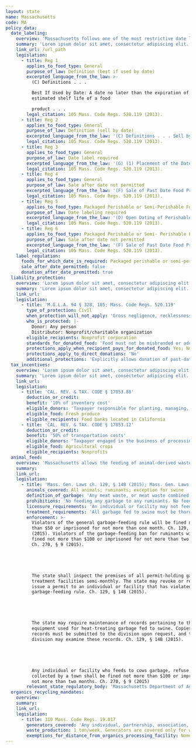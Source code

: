 ```yaml
---
layout: state
name: Massachusetts
code: MA
policy_data:
  date_labeling:
    overview: 'Massachusetts follows one of the most restrictive date labeling laws in the country. In Massachusetts, all prepackaged perishable and semi-perishable foods must have date labels; once applied by the manufacturer, processor, or whoever packaged the food, the date label cannot be changed. Further, Massachusetts is one of twenty states that set additional conditions on the sale or donation of foods after the labeled date. However, past date food may be sold or donated in Massachusetts so long as it meets three criteria regarding wholesomeness, separation from other foods, and identification as past date.'
    summary: 'Lorem ipsum dolor sit amet, consectetur adipiscing elit. Curabitur tellus mi, consequat at laoreet eget, vestibulum nec dolor. Vivamus volutpat quam ac quam bibendum rutrum.'
    link_url: /url_path
    legislation:
      - title: Reg 1
        applies_to_food_type: General
        purpose_of_law: Definition (best if used by date)
        excerpted_language_from_the_law: >-
          (C) Definitions . . .

          Best If Used by Date: A date no later than the expiration of the
          estimated shelf life of a food

          product . . .
        legal_citation: 105 Mass. Code Regs. 520.119 (2013).
      - title: Reg 2
        applies_to_food_type: General
        purpose_of_law: Definition (sell by date)
        excerpted_language_from_the_law: '(C) Definitions . . . Sell by Date: A recommended last date of retail sale of a food product which provides for a reasonable subsequent period of home shelf life.'
        legal_citation: 105 Mass. Code Regs. 520.119 (2013).
      - title: Reg 3
        applies_to_food_type: General
        purpose_of_law: Date label required
        excerpted_language_from_the_law: '(G) (1) Placement of the Date. A date shall be displayed with the term “sell by” or “best if used by” in reasonable proximity to the designated date. (2) Such a date shall consist of the common abbreviation for the calendar month and numerals for the day and year, e.g., Feb. 10, 1980; or numerals for the month, day and year, e.g., 2/10/80, except that: (a) Perishable food products need not have the year identification included in the date, and frozen and long shelf life foods need not have the day identification included in the date. (b) Fresh bakery products may be dated with only the day designation, e.g., Monday, or an abbreviation thereof, e.g., Mon. (3) A date shall be accompanied by disclosure of recommended product storage conditions, if such conditions significantly affect the validity of such a date. (4) A date and any recommended storage conditions shall be printed, stamped, embossed, perforated, or otherwise shown on the retail package, a label on such package, or a tag attached to such package in a manner that is easily readable and separate from other information, graphics, or lettering so as to be clearly visible to a prospective purchaser. (5) If a date and recommended storage conditions do not appear on the principal display panel, the information panel, or on another conspicuous portion of the individual retail package, a statement must appear on the principal display or information panel indicating where such information can be found elsewhere on the package. (6) An individual prepackaged food product which is not labeled in accordance with the provisions of 105 CMR 520.119 shall be deemed “mis-branded” pursuant to M.G.L. c. 94, § 187.'
        legal_citation: 105 Mass. Code Regs. 520.119 (2013).
      - title: Reg 4
        applies_to_food_type: General
        purpose_of_law: Sale after date not permitted
        excerpted_language_from_the_law: '(F) Sale of Past Date Food Products. No person shall offer for sale in the Commonwealth any food product after the expiration of a “sell by date” or a “best if used by date” unless: (1) It is wholesome and its sensory physical qualities have not significantly diminished; and, (2) It is segregated from food products which are not “past date”; and, (3) It is clearly and conspicuously marked either on the package or through the use of shelf markers or placecards, as being offered for sale after the recommended last date of sale or best use. (K) (1) Exemptions 105 CMR 520.101 through 520.205 do not apply to: (a) Fresh meat, fresh poultry, fresh fish, fresh fruits, and fresh vegetables offered for sale unpackaged or in a container permitting sensory examination. (b) Salt and crystallized refined sugar. (c) Food products shipped in bulk form for use solely in the manufacture of other foods and not for distribution to the consumer in such bulk form or container. (d) Individually packaged food products which are prepackaged as components of a larger food item, if the larger food item is identified with a date no later than the corresponding date for any such components. (e) Food products prepackaged for retail sale with a net weight of less than 1½ ounces. (f) Food products manufactured for sale outside the Commonwealth, processed for sale outside the Commonwealth, or stored for sale outside the Commonwealth.'
        legal_citation: 105 Mass. Code Regs. 520.119 (2013).
      - title: Reg 5
        applies_to_food_type: Packaged Perishable or Semi-Perishable Foods
        purpose_of_law: Date labeling required
        excerpted_language_from_the_law: '(D) Open Dating of Perishable and Semi Perishable Food Products No person shall sell, offer for sale, or have in his possession with intent to sell, prepackaged perishable or semi-perishable food products unless they are identified with a “sell-by-date” or a “best if used by date” determined by the manufacturer, processor, packer, repacker, retailer, or other person who had packaged such food products and displayed in the form specified in 105 CMR 520.119'
        legal_citation: 105 Mass. Code Regs. 520.119 (2013).
      - title: Reg 6
        applies_to_food_type: Packaged Perishable or Semi- Perishable Foods
        purpose_of_law: Sale after date not permitted
        excerpted_language_from_the_law: '(F) Sale of Past Date Food Products. No person shall offer for sale in the Commonwealth any food product after the expiration of a “sell by date” or a “best if used by date” unless: (1) It is wholesome and its sensory physical qualities have not significantly diminished; and, (2) It is segregated from food products which are not “past date”; and, (3) It is clearly and conspicuously marked either on the package or through the use of shelf markers or placecards, as being offered for sale after the recommended last date of sale or best use. (K1) (1) Exemptions 105 CMR 520.101 through 520.205 do not apply to: (a) Fresh meat, fresh poultry, fresh fish, fresh fruits, and fresh vegetables offered for sale unpackaged or in a container permitting sensory examination. (b) Salt and crystallized refined sugar. (c) Food products shipped in bulk form for use solely in the manufacture of other foods and not for distribution to the consumer in such bulk form or container. (d) Individually packaged food products which are prepackaged as components of a larger food item, if the larger food item is identified with a date no later than the corresponding date for any such components. (e) Food products prepackaged for retail sale with a net weight of less than 1½ ounces. (f) Food products manufactured for sale outside the Commonwealth, processed for sale outside the Commonwealth, or stored for sale outside the Commonwealth.'
        legal_citation: 105 Mass. Code Regs. 520.119 (2013).
    label_regulation:
      foods_for_which_date_is_required: Packaged perishable or semi-perishable foods
      sale_after_date_permitted: false
      donation_after_date_premitted: true
  liability_protection:
    overview: 'Lorem ipsum dolor sit amet, consectetur adipiscing elit. Curabitur tellus mi, consequat at laoreet eget, vestibulum nec dolor. Vivamus volutpat quam ac quam bibendum rutrum.'
    summary: 'Lorem ipsum dolor sit amet, consectetur adipiscing elit. Curabitur tellus mi, consequat at laoreet eget, vestibulum nec dolor. Vivamus volutpat quam ac quam bibendum rutrum.'
    link_url:
    legislation:
      - title: 'M.G.L.A. 94 § 328, 105; Mass. Code Regs. 520.119'
        type_of_protection: Civil
        when_protection_will_not_apply: 'Gross negligence, recklessness, or intentional misconduct'
        who_is_protected: |-
          Donor: Any person
          Distributor: Nonprofit/charitable organization
        eligible_recipients: Nonprofit corporation
        standards_for_donated_food: 'Food must not be misbranded or adulterated, and must have been manufactured, processed, and prepared in compliance with department of health regulations'
        protections_apply_when_recipient_pays_for_donated_food: Yes; Nonprofit must serve food free or at cost sufficient to cover only the costs of handling such food
        protections_apply_to_direct_donations: 'No'
        additional_protections: 'Explicitly allows donation of past-date food, as long as the food is wholesome, separated from foods that are not past-date, and clearly labeled as past-date'
  tax_incentives:
    overview: 'Lorem ipsum dolor sit amet, consectetur adipiscing elit. Curabitur tellus mi, consequat at laoreet eget, vestibulum nec dolor. Vivamus volutpat quam ac quam bibendum rutrum.'
    summary: 'Lorem ipsum dolor sit amet, consectetur adipiscing elit. Curabitur tellus mi, consequat at laoreet eget, vestibulum nec dolor. Vivamus volutpat quam ac quam bibendum rutrum.'
    link_url:
    legislation:
      - title: 'CAL. REV. & TAX. CODE § 17053.88'
        deduction_or_credit:
        benefit: '10% of inventory cost'
        eligible_donors: 'Taxpayer responsible for planting, managing, and harvesting crops'
        eligible_food: Fresh produce
        eligible_recipients: Food banks located in California
      - title: 'CAL. REV. & TAX. CODE § 17053.12'
        deduction_or_credit:
        benefit: '50% of transportation costs'
        eligible_donors: 'Taxpayer engaged in the business of processing, distributing, or selling agricultural products'
        eligible_food: Agricultural crops
        eligible_recipients: Nonprofits
  animal_feed:
    overview: 'Massachusetts allows the feeding of animal-derived waste to swine provided that it has been properly heat-treated and fed by a licensed facility. Individuals may feed household garbage to their own swine without heat-treating it and without a permit, provided the swine will not be sold or removed from the premises. Massachusetts prohibits (1) the feeding to any animal, besides swine, of animal-derived garbage, refuse, or offal collected by a city of more than 30,000 inhabitants, and (2) the feeding to cows of garbage, refuse, or offal collected by a town.'
    summary:
    link_url:
    legislation:
      - title: 'Mass. Gen. Laws ch. 129, § 14B (2015); Mass. Gen. Laws ch. 270, § 9 (2015)'
        animals_covered: All animals; ruminants; exception for swine
        definition_of_garbage: 'Any meat waste, or meat waste combined with any other food waste, resulting from handling, preparation, cooking and consumption of foods, including animal carcasses or parts thereof. Ch. 129, § 14B (2015).'
        prohibitions: 'No feeding any garbage to any ruminants. No feeding any garbage collected from a large town to any animal, besides swine, which may be fed treated garbage. Individuals may feed untreated household garbage to swine. Ch. 270, § 9; Ch. 129, § 14B (2015).'
        licensure_requirements: 'An individual or facility may not feed garbage to swine without procuring a permit from the state. Permits must be renewed on the first day of January each year. Ch. 129, § 14B (2015).'
        treatment_requirements: 'All garbage fed to swine must be thoroughly heated to at least 212 degrees Fahrenheit for at least 30 minutes or be treated in some other manner that has been approved by the director of the division of animal health. Ch. 129, § 14B (2015).'
        enforcement: >-
          Violators of the general garbage-feeding rule will be fined not more
          than $50 or imprisoned for not more than one month. Ch. 129, § 14B
          (2015). Violators of the garbage-feeding ban for ruminants will be
          fined not more than $100 or imprisoned for not more than two months.
          Ch. 270, § 9 (2015).





          The state shall inspect the premises of all permit-holding garbage
          treatment facilities semi-monthly. The state may revoke or refuse to
          issue a permit to an individual or facility that has violated the
          garbage-feeding rule. Ch. 129, § 14B (2015).





          The state may require maintenance of records pertaining to the
          equipment used for heat-treating garbage fed to swine. Copies of these
          records must be submitted to the division upon request, and the
          division may examine these records. Ch. 129, § 14B (2015).





          Any individual or facility who feeds to cows garbage, refuse, or offal
          collected by a town shall be fined not more than $100 or imprisoned for
          not more than two months. Ch. 270, § 9 (2015)
        relevant_state_regulatory_body: 'Massachusetts Department of Agriculture, Division of Animal Health (Ch. 129, § 14B (2015)), <a href="http://www.mass.gov/eea/agencies/agr/animal-health/">http://www.mass.gov/eea/agencies/agr/animal-health/</a>.'
  organics_recycling_mandates:
    overview:
    summary:
    link_url:
    legislation:
      - title: 310 Mass. Code Regs. 19.017
        generators_covered: 'Any individual, partnership, association, firm, company, corporation, department, agency, group, public body (including a city, town, district, county, authority, state, federal, or other governmental unit).'
        waste_production: 1 ton/week. Generators are covered only for weeks during which they meet the threshold.
        exemptions_for_distance_from_organics_processing_facility: None
---
```

